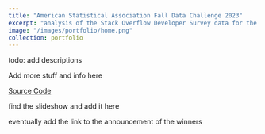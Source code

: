 ```yaml
---
title: "American Statistical Association Fall Data Challenge 2023"
excerpt: "analysis of the Stack Overflow Developer Survey data for the Fall Data Challenge 2023"
image: "/images/portfolio/home.png"
collection: portfolio
---
```

todo: add descriptions

Add more stuff and info here

[Source Code](https://github.com/ani-tiwary/ASAFallDataChallenge)

find the slideshow and add it here

eventually add the link to the announcement of the winners